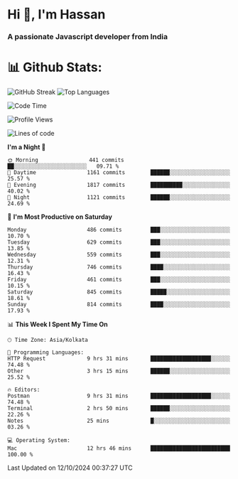 # Hi 👋, I'm Hassan
### A passionate Javascript developer from India


# 📊 Github Stats:
![GitHub Streak](https://github-readme-streak-stats.herokuapp.com/?user=codeblooded47&theme=dracula&hide_border=false)
![Top Languages](https://github-readme-stats.vercel.app/api/top-langs/?username=codeblooded47&layout=compact&theme=dracula)



<!--START_SECTION:waka-->
![Code Time](http://img.shields.io/badge/Code%20Time-847%20hrs%2052%20mins-blue)

![Profile Views](http://img.shields.io/badge/Profile%20Views-1-blue)

![Lines of code](https://img.shields.io/badge/From%20Hello%20World%20I%27ve%20Written-23.6%20million%20lines%20of%20code-blue)

**I'm a Night 🦉** 

```text
🌞 Morning                441 commits         ██░░░░░░░░░░░░░░░░░░░░░░░   09.71 % 
🌆 Daytime                1161 commits        ██████░░░░░░░░░░░░░░░░░░░   25.57 % 
🌃 Evening                1817 commits        ██████████░░░░░░░░░░░░░░░   40.02 % 
🌙 Night                  1121 commits        ██████░░░░░░░░░░░░░░░░░░░   24.69 % 
```
📅 **I'm Most Productive on Saturday** 

```text
Monday                   486 commits         ███░░░░░░░░░░░░░░░░░░░░░░   10.70 % 
Tuesday                  629 commits         ███░░░░░░░░░░░░░░░░░░░░░░   13.85 % 
Wednesday                559 commits         ███░░░░░░░░░░░░░░░░░░░░░░   12.31 % 
Thursday                 746 commits         ████░░░░░░░░░░░░░░░░░░░░░   16.43 % 
Friday                   461 commits         ███░░░░░░░░░░░░░░░░░░░░░░   10.15 % 
Saturday                 845 commits         █████░░░░░░░░░░░░░░░░░░░░   18.61 % 
Sunday                   814 commits         ████░░░░░░░░░░░░░░░░░░░░░   17.93 % 
```


📊 **This Week I Spent My Time On** 

```text
🕑︎ Time Zone: Asia/Kolkata

💬 Programming Languages: 
HTTP Request             9 hrs 31 mins       ███████████████████░░░░░░   74.48 % 
Other                    3 hrs 15 mins       ██████░░░░░░░░░░░░░░░░░░░   25.52 % 

🔥 Editors: 
Postman                  9 hrs 31 mins       ███████████████████░░░░░░   74.48 % 
Terminal                 2 hrs 50 mins       ██████░░░░░░░░░░░░░░░░░░░   22.26 % 
Notes                    25 mins             █░░░░░░░░░░░░░░░░░░░░░░░░   03.26 % 

💻 Operating System: 
Mac                      12 hrs 46 mins      █████████████████████████   100.00 % 
```


 Last Updated on 12/10/2024 00:37:27 UTC
<!--END_SECTION:waka-->

